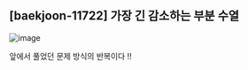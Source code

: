 ## [baekjoon-11722] 가장 긴 감소하는 부분 수열

![image](https://user-images.githubusercontent.com/22045163/100617789-54f1b080-335e-11eb-90fc-cdacec02a71f.png)

앞에서 풀었던 문제 방식의 반복이다 !!
